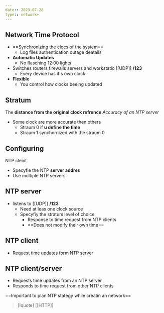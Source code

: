 ```yaml
---
date:: 2023-07-28
type:: network+
---
```

## Network Time Protocol

- ==Synchronizing the clocs of the system==
	- Log files authentication outage deatails 
- **Automatic Updates** 
	- No flasching 12:00 lights  
- Switches routers firewalls servers and workstatio [[UDP]] **/123**
	- Every device has it's own clock 
- **Flexible** 
	- You control how clocks beeing updated 


## Stratum  
The **distance from the original clock refrence** 
*Accuracy of an NTP server* 
- Some clock are more accurate then others 
	- Straum 0 if **u define the time**
	- Straum 1 synchornized with the straum 0 


## Configuring 
NTP cleint 
- Specyfie the NTP **server addres** 
- Use multiple NTP servers
## NTP server  

- listens to  [[UDP]] **/123** 
	- Need at leas one clock source 
	- Specyfiy the stratum level of choice 
		- Response to time request from NTP clients 
		- ==Does not modify their own time==

## NTP client
- Request time updates form NTP server


## NTP client/server

- Requests time updates from an NTP server 
- Responds to time request from other NTP clients 


==Important to plan NTP stategy while creatin an network==



>[!quote] [[HTTP]] 